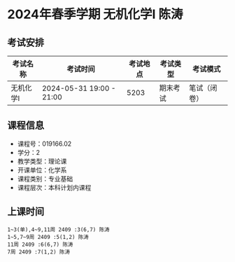 # 2024年春季学期 无机化学I 陈涛




## 考试安排

| 考试名称 | 考试时间 | 考试地点 | 考试类型 | 考试模式 |
| -------- | -------- | -------- | -------- | -------- |
| 无机化学I | 2024-05-31 19:00 - 21:00 | 5203 | 期末考试 | 笔试（闭卷） |





## 课程信息

- 课程号：019166.02
- 学分：2
- 教学类型：理论课
- 开课单位：化学系
- 课程类别：专业基础
- 课程层次：本科计划内课程

## 上课时间

```
1~3(单),4~9,11周 2409 :3(6,7) 陈涛
1~5,7~9周 2409 :5(1,2) 陈涛
11周 2409 :6(6,7) 陈涛
7周 2409 :7(1,2) 陈涛
```

